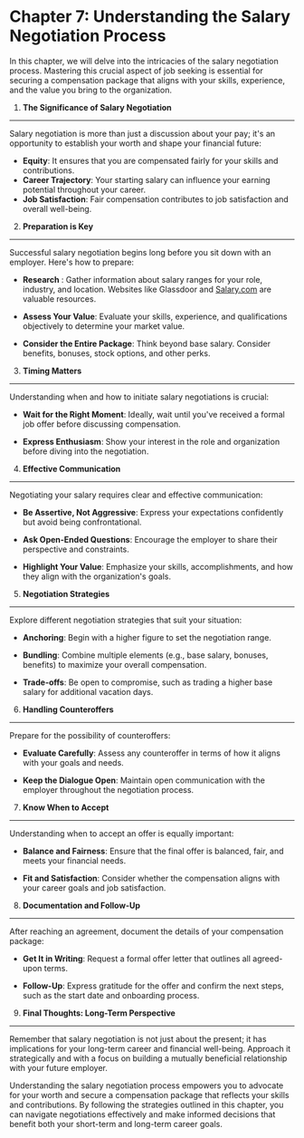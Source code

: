 Chapter 7: Understanding the Salary Negotiation Process
=======================================================

In this chapter, we will delve into the intricacies of the salary negotiation process. Mastering this crucial aspect of job seeking is essential for securing a compensation package that aligns with your skills, experience, and the value you bring to the organization.

1. **The Significance of Salary Negotiation**
---------------------------------------------

Salary negotiation is more than just a discussion about your pay; it's an opportunity to establish your worth and shape your financial future:

* **Equity**: It ensures that you are compensated fairly for your skills and contributions.
* **Career Trajectory**: Your starting salary can influence your earning potential throughout your career.
* **Job Satisfaction**: Fair compensation contributes to job satisfaction and overall well-being.

2. **Preparation is Key**
-------------------------

Successful salary negotiation begins long before you sit down with an employer. Here's how to prepare:

* **Research** : Gather information about salary ranges for your role, industry, and location. Websites like Glassdoor and [Salary.com](http://Salary.com) are valuable resources.

* **Assess Your Value**: Evaluate your skills, experience, and qualifications objectively to determine your market value.

* **Consider the Entire Package**: Think beyond base salary. Consider benefits, bonuses, stock options, and other perks.

3. **Timing Matters**
---------------------

Understanding when and how to initiate salary negotiations is crucial:

* **Wait for the Right Moment**: Ideally, wait until you've received a formal job offer before discussing compensation.

* **Express Enthusiasm**: Show your interest in the role and organization before diving into the negotiation.

4. **Effective Communication**
------------------------------

Negotiating your salary requires clear and effective communication:

* **Be Assertive, Not Aggressive**: Express your expectations confidently but avoid being confrontational.

* **Ask Open-Ended Questions**: Encourage the employer to share their perspective and constraints.

* **Highlight Your Value**: Emphasize your skills, accomplishments, and how they align with the organization's goals.

5. **Negotiation Strategies**
-----------------------------

Explore different negotiation strategies that suit your situation:

* **Anchoring**: Begin with a higher figure to set the negotiation range.

* **Bundling**: Combine multiple elements (e.g., base salary, bonuses, benefits) to maximize your overall compensation.

* **Trade-offs**: Be open to compromise, such as trading a higher base salary for additional vacation days.

6. **Handling Counteroffers**
-----------------------------

Prepare for the possibility of counteroffers:

* **Evaluate Carefully**: Assess any counteroffer in terms of how it aligns with your goals and needs.

* **Keep the Dialogue Open**: Maintain open communication with the employer throughout the negotiation process.

7. **Know When to Accept**
--------------------------

Understanding when to accept an offer is equally important:

* **Balance and Fairness**: Ensure that the final offer is balanced, fair, and meets your financial needs.

* **Fit and Satisfaction**: Consider whether the compensation aligns with your career goals and job satisfaction.

8. **Documentation and Follow-Up**
----------------------------------

After reaching an agreement, document the details of your compensation package:

* **Get It in Writing**: Request a formal offer letter that outlines all agreed-upon terms.

* **Follow-Up**: Express gratitude for the offer and confirm the next steps, such as the start date and onboarding process.

9. **Final Thoughts: Long-Term Perspective**
--------------------------------------------

Remember that salary negotiation is not just about the present; it has implications for your long-term career and financial well-being. Approach it strategically and with a focus on building a mutually beneficial relationship with your future employer.

Understanding the salary negotiation process empowers you to advocate for your worth and secure a compensation package that reflects your skills and contributions. By following the strategies outlined in this chapter, you can navigate negotiations effectively and make informed decisions that benefit both your short-term and long-term career goals.
